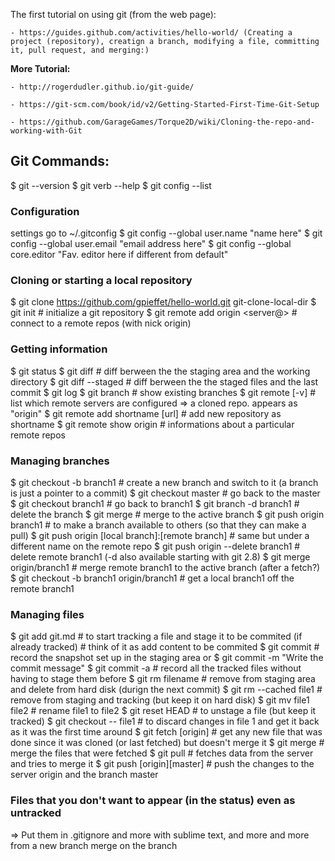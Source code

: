 The first tutorial on using git (from the web page):

	- https://guides.github.com/activities/hello-world/ (Creating a project (repository), creatign a branch, modifying a file, committing it, pull request, and merging:)
	
**More Tutorial:**

	- http://rogerdudler.github.io/git-guide/

	- https://git-scm.com/book/id/v2/Getting-Started-First-Time-Git-Setup

	- https://github.com/GarageGames/Torque2D/wiki/Cloning-the-repo-and-working-with-Git

	

## Git Commands:
$ git --version
$ git verb --help
$ git config --list

### Configuration 
settings go to ~/.gitconfig 
$ git config --global user.name "name here"
$ git config --global user.email "email address here"
$ git config --global core.editor "Fav. editor here if different from default"


### Cloning or starting a local repository
$ git clone https://github.com/gpieffet/hello-world.git git-clone-local-dir
$ git init			# initialize a git repository
$ git remote add origin <server@>	# connect to a remote repos (with nick origin)


### Getting information
$ git status
$ git diff			# diff berween the the staging area and the working directory
$ git diff --staged	# diff berween the the staged files and the last commit
$ git log
$ git branch			# show existing branches
$ git remote [-v]		# list which remote servers are configured
=> a cloned repo. appears as "origin"
$ git remote add shortname [url]	# add new repository as shortname
$ git remote show origin			# informations about a particular remote repos


### Managing branches
$ git checkout -b branch1	# create a new branch and switch to it (a branch is just a pointer to a commit)
$ git checkout master		# go back to the master
$ git checkout branch1	# go back to branch1
$ git branch -d branch1	# delete the branch
$ git merge <branch>	# merge <branch> to the active branch
$ git push origin branch1	# to make a branch available to others (so that they can make a pull)
$ git push origin [local branch]:[remote branch]	# same but under a different name on the remote repo
$ git push origin --delete branch1				# delete remote branch1 (-d also available starting with git 2.8)
$ git merge origin/branch1					# merge remote branch1 to the active branch (after a fetch?) 
$ git checkout -b branch1 origin/branch1		# get a local branch1 off the remote branch1


### Managing files
$ git add git.md			#  to start tracking a file and stage it to be commited (if already tracked)
						# think of it as add content to be commited 
$ git commit				# record the snapshot set up in the staging area
or $ git commit -m "Write the commit message"
$ git commit -a			# record all the tracked files without having to stage them before
$ git rm filename			# remove from staging area and delete from hard disk (durign the next commit)
$ git rm --cached file1	# remove from staging and tracking (but keep it on hard disk) 
$ git mv file1 file2		# rename file1 to file2
$ git reset HEAD			# to unstage a file (but keep it tracked)
$ git checkout -- file1	# to discard changes in file 1 and get it back as it was the first time around
$ git fetch [origin]		# get any new file that was done since it was cloned (or last fetched) but doesn't merge it
$ git merge				# merge the files that were fetched
$ git pull				# fetches data from the server and tries to merge it
$ git push [origin][master]	# push the changes to the server origin and the branch master   


### Files that you don't want to appear (in the status) even as untracked
=> Put them in .gitignore
and more with sublime text, and more and more
from a new branch
merge on the branch

